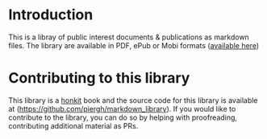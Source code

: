 # Introduction

This is a libray of public interest documents & publications as markdown files. The library are available in PDF, ePub or Mobi formats ([available here](https://github.com/piergh/markdown_library/releases))

# Contributing to this library

This library is a [honkit](https://honkit.netlify.app/) book and the source code for this library is available at (https://github.com/piergh/markdown_library). If you would like to contribute to the library, you can do so by helping with proofreading, contributing additional material as PRs.
